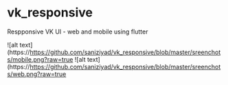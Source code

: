 # vk_responsive

Respponsive VK UI - web and mobile using flutter

![alt text](https://https://github.com/saniziyad/vk_responsive/blob/master/sreenchots/mobile.png?raw=true
![alt text](https://https://github.com/saniziyad/vk_responsive/blob/master/sreenchots/web.png?raw=true
